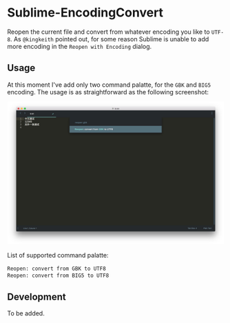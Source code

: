 # Sublime-EncodingConvert

Reopen the current file and convert from whatever encoding you like to `UTF-8`. As `@kingkeith` pointed out, for some reason Sublime is unable to add more encoding in the `Reopen with Encoding` dialog. 

## Usage

At this moment I've add only two command palatte, for the `GBK` and `BIG5` encoding. The usage is as straightforward as the following screenshot:

![screenshot](https://raw.githubusercontent.com/CaledoniaProject/Sublime-EncodingConverter/master/contrib/screenshot.jpg)

List of supported command palatte:

```
Reopen: convert from GBK to UTF8
Reopen: convert from BIG5 to UTF8
```

## Development

To be added.

